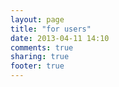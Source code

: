```yaml
---
layout: page
title: "for users"
date: 2013-04-11 14:10
comments: true
sharing: true
footer: true
---
```

